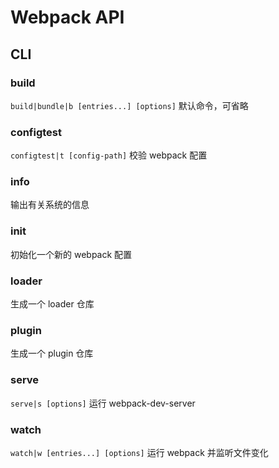 # Webpack API

## CLI

### build

`build|bundle|b [entries...] [options]`
默认命令，可省略

### configtest

`configtest|t [config-path]`
校验 webpack 配置

### info

输出有关系统的信息

### init

初始化一个新的 webpack 配置

### loader

生成一个 loader 仓库

### plugin

生成一个 plugin 仓库

### serve 
`serve|s [options]`
运行 webpack-dev-server

### watch
`watch|w [entries...] [options]`
运行 webpack 并监听文件变化
